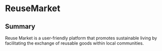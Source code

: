 # ReuseMarket

## Summary
Reuse Market is a user-friendly platform that promotes sustainable living by facilitating the exchange of reusable goods within local communities.

